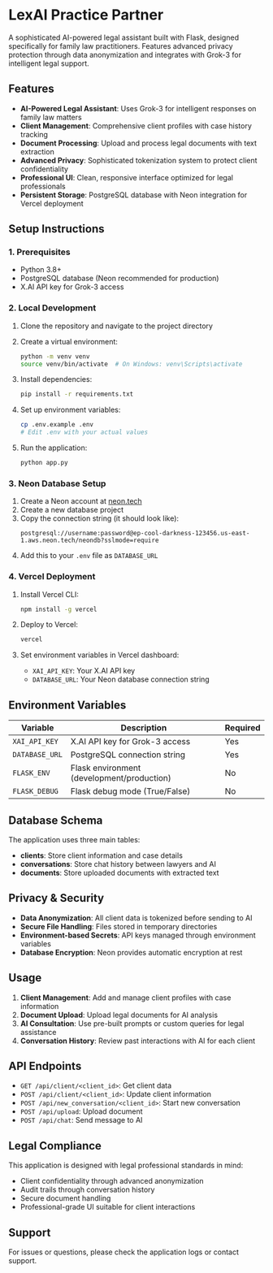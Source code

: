 # LexAI Practice Partner

A sophisticated AI-powered legal assistant built with Flask, designed specifically for family law practitioners. Features advanced privacy protection through data anonymization and integrates with Grok-3 for intelligent legal support.

## Features

- **AI-Powered Legal Assistant**: Uses Grok-3 for intelligent responses on family law matters
- **Client Management**: Comprehensive client profiles with case history tracking
- **Document Processing**: Upload and process legal documents with text extraction
- **Advanced Privacy**: Sophisticated tokenization system to protect client confidentiality
- **Professional UI**: Clean, responsive interface optimized for legal professionals
- **Persistent Storage**: PostgreSQL database with Neon integration for Vercel deployment

## Setup Instructions

### 1. Prerequisites

- Python 3.8+
- PostgreSQL database (Neon recommended for production)
- X.AI API key for Grok-3 access

### 2. Local Development

1. Clone the repository and navigate to the project directory
2. Create a virtual environment:
   ```bash
   python -m venv venv
   source venv/bin/activate  # On Windows: venv\Scripts\activate
   ```

3. Install dependencies:
   ```bash
   pip install -r requirements.txt
   ```

4. Set up environment variables:
   ```bash
   cp .env.example .env
   # Edit .env with your actual values
   ```

5. Run the application:
   ```bash
   python app.py
   ```

### 3. Neon Database Setup

1. Create a Neon account at [neon.tech](https://neon.tech)
2. Create a new database project
3. Copy the connection string (it should look like):
   ```
   postgresql://username:password@ep-cool-darkness-123456.us-east-1.aws.neon.tech/neondb?sslmode=require
   ```
4. Add this to your `.env` file as `DATABASE_URL`

### 4. Vercel Deployment

1. Install Vercel CLI:
   ```bash
   npm install -g vercel
   ```

2. Deploy to Vercel:
   ```bash
   vercel
   ```

3. Set environment variables in Vercel dashboard:
   - `XAI_API_KEY`: Your X.AI API key
   - `DATABASE_URL`: Your Neon database connection string

## Environment Variables

| Variable | Description | Required |
|----------|-------------|----------|
| `XAI_API_KEY` | X.AI API key for Grok-3 access | Yes |
| `DATABASE_URL` | PostgreSQL connection string | Yes |
| `FLASK_ENV` | Flask environment (development/production) | No |
| `FLASK_DEBUG` | Flask debug mode (True/False) | No |

## Database Schema

The application uses three main tables:

- **clients**: Store client information and case details
- **conversations**: Store chat history between lawyers and AI
- **documents**: Store uploaded documents with extracted text

## Privacy & Security

- **Data Anonymization**: All client data is tokenized before sending to AI
- **Secure File Handling**: Files stored in temporary directories
- **Environment-based Secrets**: API keys managed through environment variables
- **Database Encryption**: Neon provides automatic encryption at rest

## Usage

1. **Client Management**: Add and manage client profiles with case information
2. **Document Upload**: Upload legal documents for AI analysis
3. **AI Consultation**: Use pre-built prompts or custom queries for legal assistance
4. **Conversation History**: Review past interactions with AI for each client

## API Endpoints

- `GET /api/client/<client_id>`: Get client data
- `POST /api/client/<client_id>`: Update client information
- `POST /api/new_conversation/<client_id>`: Start new conversation
- `POST /api/upload`: Upload document
- `POST /api/chat`: Send message to AI

## Legal Compliance

This application is designed with legal professional standards in mind:

- Client confidentiality through advanced anonymization
- Audit trails through conversation history
- Secure document handling
- Professional-grade UI suitable for client interactions

## Support

For issues or questions, please check the application logs or contact support.